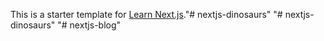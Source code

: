 This is a starter template for [Learn Next.js](https://nextjs.org/learn)."# nextjs-dinosaurs" 
"# nextjs-dinosaurs" 
"# nextjs-blog" 
